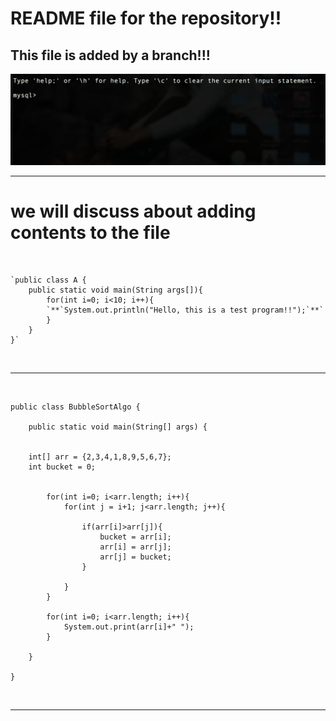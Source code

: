 # README file for the repository!!  </br>
## This file is added by a branch!!! </br>

![alt text](Pictures/Pic.png "Image added") </br>

---------------------------------------------------------------------------------------------


# we will discuss about adding contents to the file
</br>

```
`public class A {
    public static void main(String args[]){
        for(int i=0; i<10; i++){
        `**`System.out.println("Hello, this is a test program!!");`**` 
        }
    }
}`
```


</br>


---------------------------------------------------------------------------------------------

</br>

```
public class BubbleSortAlgo {

	public static void main(String[] args) {
	    
	        
    int[] arr = {2,3,4,1,8,9,5,6,7};
    int bucket = 0; 
    
	    
	    for(int i=0; i<arr.length; i++){
	        for(int j = i+1; j<arr.length; j++){
	            
	            if(arr[i]>arr[j]){
	                bucket = arr[i];
	                arr[i] = arr[j];
	                arr[j] = bucket; 
	            }
	            
	        }
	    }
	    
	    for(int i=0; i<arr.length; i++){
	        System.out.print(arr[i]+" ");
	    }
		
	}

}
```

</br>


---------------------------------------------------------------------------------------------
